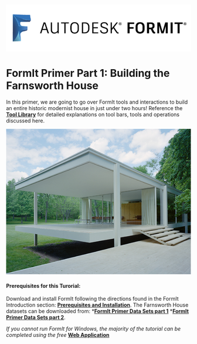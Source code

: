 ![](/assets/b5030b43-df24-4259-ad6a-94bcad61bc78.png)

# FormIt Primer Part 1: Building the Farnsworth House

In this primer, we are going to go over FormIt tools and interactions to build an entire historic modernist house in just under two hours!  Reference the [**Tool Library**](../tool-library/tool-library.md) for detailed explanations on tool bars, tools and operations discussed here.

![](./images/49e004f3-d500-4890-9188-e8a87c1e396a-2.png)

#### Prerequisites for this Turorial:

Download and install FormIt following the directions found in the FormIt Introduction section: [**Prerequisites and Installation**](../formit-introduction/prerequisites-and-installation.md).
The Farnsworth House datasets can be downloaded from: 
*[**FormIt Primer Data Sets part 1**](https://s3-us-west-1.amazonaws.com/downloads.autodeskformit.com/Primer/Part1_datasets.zip)
*[**FormIt Primer Data Sets part 2**](https://s3-us-west-1.amazonaws.com/downloads.autodeskformit.com/Primer/Part2_datasets.zip).


_If you cannot run FormIt for Windows, the majority of the tutorial can be completed using the free_ [**Web Application**](https://formit.autodesk.com/app)

